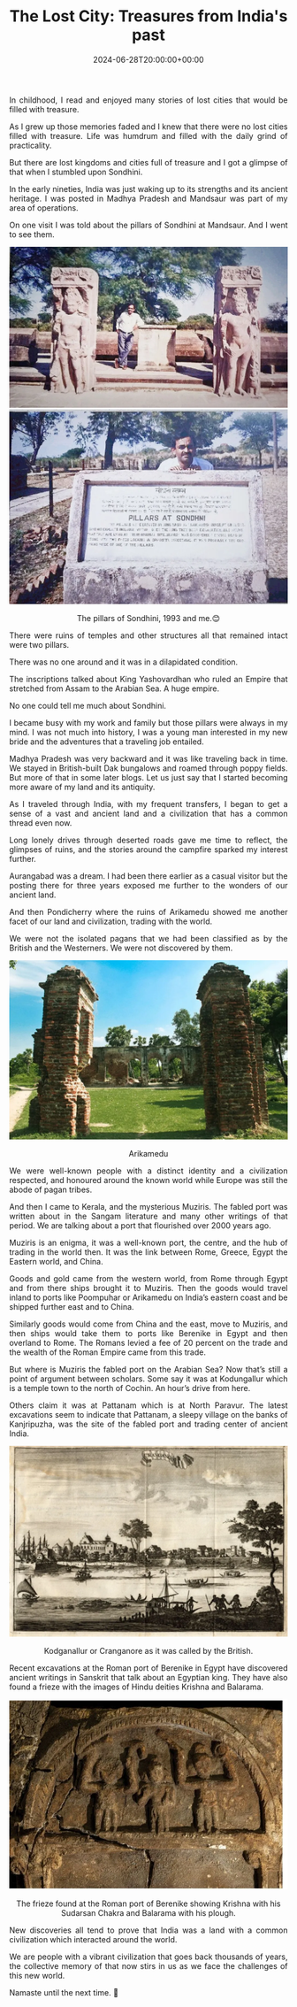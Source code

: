 ﻿---
date : "2024-06-28T20:00:00+00:00"
draft : false
title : "The Lost City: Treasures from India's past"
tags: ['Civilization','Hinduism','Indian Culture']
categories : ['History','Non Fiction']
---

<div style="text-align: justify; "class="container">



In childhood, I read and enjoyed many stories of lost cities that would be filled with treasure.

As I grew up those memories faded and I knew that there were no lost cities filled with treasure. Life was humdrum and filled with the daily grind of practicality.

But there are lost kingdoms and cities full of treasure and I got a glimpse of that when I stumbled upon Sondhini.

In the early nineties, India was just waking up to its strengths and its ancient heritage. I was posted in Madhya Pradesh and Mandsaur was part of my area of operations.

On one visit I was told about the pillars of Sondhini at Mandsaur. And I went to see them. 

![The pillars of Sondhini, 1993 and me 1.](pillers1.webp)
![The pillars of Sondhini, 1993 and me 2.](pillar2.webp)

<p align='center'>The pillars of Sondhini, 1993 and me.😊</p>


There were ruins of temples and other structures all that remained intact were two pillars.

There was no one around and it was in a dilapidated condition.

The inscriptions talked about King Yashovardhan who ruled an Empire that stretched from Assam to the Arabian Sea. A huge empire.

No one could tell me much about Sondhini.

I became busy with my work and family but those pillars were always in my mind. I was not much into history, I was a young man interested in my new bride and the adventures that a traveling job entailed.

Madhya Pradesh was very backward and it was like traveling back in time. We stayed in British-built Dak bungalows and roamed through poppy fields. But more of that in some later blogs. Let us just say that I started becoming more aware of my land and its antiquity.

As I traveled through India, with my frequent transfers, I began to get a sense of a vast and ancient land and a civilization that has a common thread even now.

Long lonely drives through deserted roads gave me time to reflect, the glimpses of ruins, and the stories around the campfire sparked my interest further.

Aurangabad was a dream. I had been there earlier as a casual visitor but the posting there for three years exposed me further to the wonders of our ancient land.

And then Pondicherry where the ruins of Arikamedu showed me another facet of our land and civilization, trading with the world.

We were not the isolated pagans that we had been classified as by the British and the Westerners. We were not discovered by them.

![Arikamedu](arikamedu.webp)
<p align='center'>Arikamedu</p>

We were well-known people with a distinct identity  and a civilization respected, and honoured around the known world while Europe was still the abode of pagan tribes.

And then I came to Kerala, and the mysterious Muziris. The fabled port was written about in the Sangam literature and many other writings of that period. We are talking about a port that flourished over 2000 years ago.

Muziris is an enigma, it was a well-known port, the centre, and the hub of trading in the world then. It was the link between Rome, Greece, Egypt the Eastern world, and China.

Goods and gold came from the western world, from Rome through Egypt and from there ships brought it to Muziris. Then the goods would travel inland to ports like Poompuhar or Arikamedu on India’s eastern coast and be shipped further east and to China.

Similarly goods would come from China and the east, move to Muziris, and then ships would take them to ports like Berenike in Egypt and then overland to Rome. The Romans levied a fee of 20 percent on the trade and the wealth of the Roman Empire came from this trade.

But where is Muziris the fabled port on the Arabian Sea? Now that’s still a point of argument between scholars. Some say it was at Kodungallur which is a temple town to the north of Cochin. An hour’s drive from here.

Others claim it was at Pattanam which is at North Paravur. The latest excavations seem to indicate that Pattanam, a sleepy village on the banks of Kanjripuzha, was the site of the fabled port and trading center of ancient India.

![Kodganallur or Cranganore as it was called by the British. ](kodganallur.webp)
<p align='center'>Kodganallur or Cranganore as it was called by the British.</p>

Recent excavations at the Roman port of Berenike in Egypt have discovered ancient writings in Sanskrit that talk about an Egyptian king. They have also found a frieze with the images of Hindu deities Krishna and Balarama. 

![The frieze found at the Roman port of Berenike showing Krishna with his Sudarsan Chakra and Balarama with his plough. ](frieze.webp)
<p align='center'>The frieze found at the Roman port of Berenike showing Krishna with his Sudarsan Chakra and Balarama with his plough.</p>

New discoveries all tend to prove that India was a land with a common civilization which interacted around the world.

We are people with a vibrant civilization that goes back thousands of years, the collective memory of that now stirs in us as we face the challenges of this new world.

Namaste until the next time. 🙏

</div>